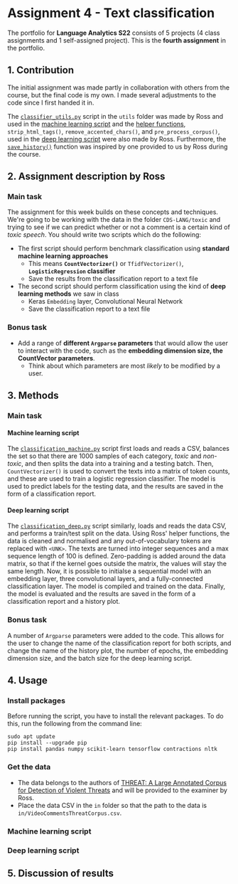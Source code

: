 # Assignment 4 - Text classification
The portfolio for __Language Analytics S22__ consists of 5 projects (4 class assignments and 1 self-assigned project). This is the __fourth assignment__ in the portfolio. 

## 1. Contribution
The initial assignment was made partly in collaboration with others from the course, but the final code is my own. I made several adjustments to the code since I first handed it in.

The [`classifier_utils.py`](https://github.com/agnesbn/LANG_assignment4/blob/main/utils/classifier_utils.py) script in the `utils` folder was made by Ross and used in the [machine learning script](https://github.com/agnesbn/LANG_assignment4/blob/5a222ed9800f66f328997483b57f09ab5d8c17f5/src/classification_machine.py#L13) and the [helper functions](https://github.com/agnesbn/LANG_assignment4/blob/17829f980283aa4cc606ae9ff04e47069a480122/src/classification_deep.py#L119), `strip_html_tags()`, `remove_accented_chars()`, and `pre_process_corpus()`, used in the [deep learning script](https://github.com/agnesbn/LANG_assignment4/blob/main/src/classification_deep.py) were also made by Ross. Furthermore, the [`save_history()`](https://github.com/agnesbn/LANG_assignment4/blob/e7665a2f5aebc731ec1c387a72eb6ddaf1469cc1/src/classification_deep.py#L94) function was inspired by one provided to us by Ross during the course.

## 2. Assignment description by Ross
### Main task
The assignment for this week builds on these concepts and techniques. We're going to be working with the data in the folder ```CDS-LANG/toxic``` and trying to see if we can predict whether or not a comment is a certain kind of *toxic speech*. You should write two scripts which do the following:

- The first script should perform benchmark classification using __standard machine learning approaches__
  - This means __```CountVectorizer()```__ or ```TfidfVectorizer()```, __```LogisticRegression``` classifier__
  - Save the results from the classification report to a text file
- The second script should perform classification using the kind of __deep learning methods__ we saw in class
  - Keras ```Embedding``` layer, Convolutional Neural Network
  - Save the classification report to a text file 

### Bonus task
- Add a range of __different ```Argparse``` parameters__ that would allow the user to interact with the code, such as the __embedding dimension size, the CountVector parameters__.
  - Think about which parameters are most *likely* to be modified by a user.

## 3. Methods
### Main task
#### Machine learning script
The [`classification_machine.py`](https://github.com/agnesbn/LANG_assignment4/blob/main/src/classification_machine.py) script first loads and reads a CSV, balances the set so that there are 1000 samples of each category, _toxic_ and _non-toxic_, and then splits the data into a training and a testing batch. Then, `CountVectorizer()` is used to convert the texts into a matrix of token counts, and these are used to train a logistic regression classifier. The model is used to predict labels for the testing data, and the results are saved in the form of a classification report.

#### Deep learning script
The [`classification_deep.py`](https://github.com/agnesbn/LANG_assignment4/blob/main/src/classification_deep.py) script similarly, loads and reads the data CSV, and performs a train/test split on the data. Using Ross' helper functions, the data is cleaned and normalised and any out-of-vocabulary tokens are replaced with `<UNK>`. The texts are turned into integer sequences and a max sequence length of 100 is defined. Zero-padding is added around the data matrix, so that if the kernel goes outside the matrix, the values will stay the same length. Now, it is possible to initialse a sequential model with an embedding layer, three convolutional layers, and a fully-connected classification layer. The model is compiled and trained on the data. Finally, the model is evaluated and the results are saved in the form of a classification report and a history plot.

### Bonus task
A number of `Argparse` parameters were added to the code. This allows for the user to change the name of the classification report for both scripts, and change the name of the history plot, the number of epochs, the embedding dimension size, and the batch size for the deep learning script. 

## 4. Usage
### Install packages
Before running the script, you have to install the relevant packages. To do this, run the following from the command line:
```
sudo apt update
pip install --upgrade pip
pip install pandas numpy scikit-learn tensorflow contractions nltk
```

### Get the data
- The data belongs to the authors of [THREAT: A Large Annotated Corpus for Detection of Violent Threats](https://www.simula.no/sites/default/files/publications/files/cbmi2019_youtube_threat_corpus.pdf) and will be provided to the examiner by Ross.
- Place the data CSV in the `in` folder so that the path to the data is `in/VideoCommentsThreatCorpus.csv`.


### Machine learning script

### Deep learning script


## 5. Discussion of results
